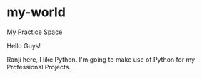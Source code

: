 # my-world
My Practice Space


Hello Guys!

Ranji here, I like Python.
I'm going to make use of Python for my Professional Projects.
